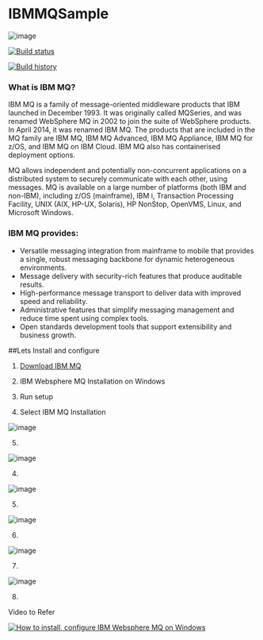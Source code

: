 # IBMMQSample
![image](https://user-images.githubusercontent.com/21302583/154150806-0bc1f958-a212-4b5b-a599-ae800cafdbf5.png)

[![Build status](https://ci.appveyor.com/api/projects/status/aqe08eq1p335ww30?svg=true)](https://ci.appveyor.com/project/Mahadenamuththa/ibmmqsample)

[![Build history](https://buildstats.info/appveyor/chart/Mahadenamuththa/ibmmqsample)](https://ci.appveyor.com/project/Mahadenamuththa/ibmmqsample/history)

### What is IBM MQ?

IBM MQ is a family of message-oriented middleware products that IBM launched in December 1993. It was originally called MQSeries, and was renamed WebSphere MQ in 2002 to join the suite of WebSphere products. In April 2014, it was renamed IBM MQ. The products that are included in the MQ family are IBM MQ, IBM MQ Advanced, IBM MQ Appliance, IBM MQ for z/OS, and IBM MQ on IBM Cloud. IBM MQ also has containerised deployment options.

MQ allows independent and potentially non-concurrent applications on a distributed system to securely communicate with each other, using messages. MQ is available on a large number of platforms (both IBM and non-IBM), including z/OS (mainframe), IBM i, Transaction Processing Facility, UNIX (AIX, HP-UX, Solaris), HP NonStop, OpenVMS, Linux, and Microsoft Windows.

### IBM MQ provides:
- Versatile messaging integration from mainframe to mobile that provides a single, robust messaging backbone for dynamic heterogeneous environments.
- Message delivery with security-rich features that produce auditable results.
- High-performance message transport to deliver data with improved speed and reliability.
- Administrative features that simplify messaging management and reduce time spent using complex tools.
- Open standards development tools that support extensibility and business growth.

##Lets Install and configure

1. [Download IBM MQ](https://public.dhe.ibm.com/ibmdl/export/pub/software/websphere/messaging/mqadv/mqadv_dev924_windows.zip)

2. IBM Websphere MQ Installation on Windows

3. Run setup

4. Select IBM MQ Installation

![image](https://user-images.githubusercontent.com/21302583/154776426-7e1aa60b-fcd8-46b4-b3fc-c178c5e68dd0.png)

5.

![image](https://user-images.githubusercontent.com/21302583/154776453-b9fa0de3-78a4-4d7c-a05b-1dce99405638.png)

4.

![image](https://user-images.githubusercontent.com/21302583/154776480-1a66fe73-a994-4c75-8839-222f9f6804d3.png)

5.

![image](https://user-images.githubusercontent.com/21302583/154776522-63dfef76-70de-45b9-ac01-d09669c8586d.png)

6.

![image](https://user-images.githubusercontent.com/21302583/154776541-9d6d8c22-002f-482b-9b14-88bd56b73e6d.png)

7.

![image](https://user-images.githubusercontent.com/21302583/154776555-b3b0ca58-81c1-4324-a421-7b1228748e04.png)

8.

Video to Refer

[![How to install, configure IBM Websphere MQ on Windows](https://img.youtube.com/vi/JtQugdDFkMc/0.jpg)](https://www.youtube.com/watch?v=JtQugdDFkMc "![How to install, configure IBM Websphere MQ on Windows]")

